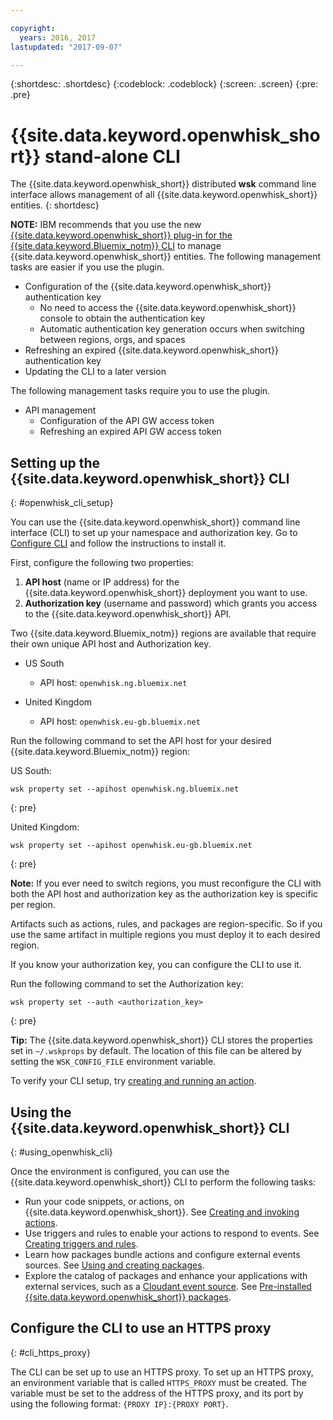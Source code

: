 ```yaml
---

copyright:
  years: 2016, 2017
lastupdated: "2017-09-07"

---
```


{:shortdesc: .shortdesc}
{:codeblock: .codeblock}
{:screen: .screen}
{:pre: .pre}

# {{site.data.keyword.openwhisk_short}} stand-alone CLI

The {{site.data.keyword.openwhisk_short}} distributed **wsk** command line interface allows management of all {{site.data.keyword.openwhisk_short}} entities. 
{: shortdesc}

**NOTE:** IBM recommends that you use the new [{{site.data.keyword.openwhisk_short}} plug-in for the {{site.data.keyword.Bluemix_notm}} CLI](./bluemix_cli.html) to manage {{site.data.keyword.openwhisk_short}} entities. The following management tasks are easier if you use the plugin.

* Configuration of the {{site.data.keyword.openwhisk_short}} authentication key
  * No need to access the {{site.data.keyword.openwhisk_short}} console to obtain the authentication key
  * Automatic authentication key generation occurs when switching between regions, orgs, and spaces
* Refreshing an expired {{site.data.keyword.openwhisk_short}} authentication key
* Updating the CLI to a later version


The following management tasks require you to use the plugin.

* API management
  * Configuration of the API GW access token
  * Refreshing an expired API GW access token

## Setting up the {{site.data.keyword.openwhisk_short}} CLI 
{: #openwhisk_cli_setup}

You can use the {{site.data.keyword.openwhisk_short}} command line interface (CLI) to set up your namespace and authorization key.
Go to [Configure CLI](https://console.{DomainName}/openwhisk/cli) and follow the instructions to install it.

First, configure the following two properties:

1. **API host** (name or IP address) for the {{site.data.keyword.openwhisk_short}} deployment you want to use.
2. **Authorization key** (username and password) which grants you access to the {{site.data.keyword.openwhisk_short}} API.

Two {{site.data.keyword.Bluemix_notm}} regions are available that require their own unique API host and Authorization key.

* US South
  * API host: `openwhisk.ng.bluemix.net`

* United Kingdom
  * API host: `openwhisk.eu-gb.bluemix.net`

Run the following command to set the API host for your desired {{site.data.keyword.Bluemix_notm}} region:

US South:
```
wsk property set --apihost openwhisk.ng.bluemix.net
```
{: pre} 

United Kingdom:
```
wsk property set --apihost openwhisk.eu-gb.bluemix.net
```
{: pre}

**Note:** If you ever need to switch regions, you must reconfigure the CLI with both the API host and authorization key as the authorization key is specific per region.

Artifacts such as actions, rules, and packages are region-specific. So if you use the same artifact in multiple regions you must deploy it to each desired region.

If you know your authorization key, you can configure the CLI to use it. 

Run the following command to set the Authorization key:

```
wsk property set --auth <authorization_key>
```
{: pre}

**Tip:** The {{site.data.keyword.openwhisk_short}} CLI stores the properties set in `~/.wskprops` by default. The location of this file can be altered by setting the `WSK_CONFIG_FILE` environment variable. 

To verify your CLI setup, try [creating and running an action](./index.html#openwhisk_start_hello_world).

## Using the {{site.data.keyword.openwhisk_short}} CLI
{: #using_openwhisk_cli}

Once the environment is configured, you can use the {{site.data.keyword.openwhisk_short}} CLI to perform the following tasks:

* Run your code snippets, or actions, on {{site.data.keyword.openwhisk_short}}. See [Creating and invoking actions](./openwhisk_actions.html).
* Use triggers and rules to enable your actions to respond to events. See [Creating triggers and rules](./openwhisk_triggers_rules.html).
* Learn how packages bundle actions and configure external events sources. See [Using and creating packages](./openwhisk_packages.html).
* Explore the catalog of packages and enhance your applications with external services, such as a [Cloudant event source](./openwhisk_cloudant.html). See [Pre-installed {{site.data.keyword.openwhisk_short}} packages](./openwhisk_catalog.html).

## Configure the CLI to use an HTTPS proxy
{: #cli_https_proxy}

The CLI can be set up to use an HTTPS proxy. To set up an HTTPS proxy, an environment variable that is called `HTTPS_PROXY` must be created. The variable must be set to the address of the HTTPS proxy, and its port by using the following format: `{PROXY IP}:{PROXY PORT}`.
